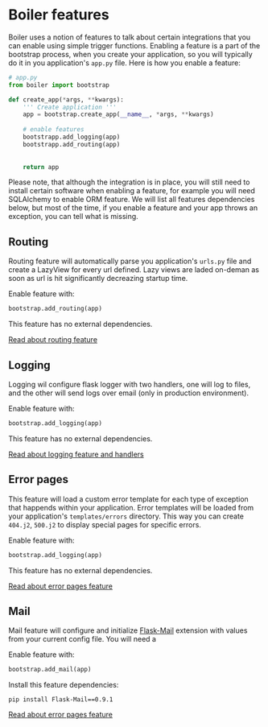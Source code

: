 # Boiler features

Boiler uses a notion of features to talk about certain integrations that you can enable using simple trigger functions. Enabling a feature is a part of the bootstrap process, when you create your application, so you will typically do it in you application's `app.py` file. Here is how you enable a feature:

```python
# app.py
from boiler import bootstrap

def create_app(*args, **kwargs):
	''' Create application '''
	app = bootstrap.create_app(__name__, *args, **kwargs)
	
	# enable features
	bootstrapp.add_logging(app)
	bootstrapp.add_routing(app)
	
	
	return app
```

Please note, that although the integration is in place, you will still need to install certain software when enabling a feature, for example you will need SQLAlchemy to enable ORM feature. We will list all features dependencies below, but most of the time, if you enable a feature and your app throws an exception, you can tell what is missing.

## Routing

Routing feature will automatically parse you application's `urls.py` file and create a LazyView for every url defined. Lazy views are laded on-deman as soon as url is hit significantly decreazing startup time.


Enable feature with:

```python
bootstrap.add_routing(app)
```

This feature has no external dependencies.

[Read about routing feature](features_routing.md)


## Logging

Logging wil configure flask logger with two handlers, one will log to files, and the other will send logs over email (only in production environment).


Enable feature with:

```python
bootstrap.add_logging(app)
```

This feature has no external dependencies.

[Read about logging feature and handlers](features_logging.md)


## Error pages

This feature will load a custom error template for each type of exception that happends within your application. Error templates will be loaded from your application's `templates/errors` directory. This way you can create `404.j2`, `500.j2` to display special pages for specific errors.

Enable feature with:

```python
bootstrap.add_logging(app)
```

This feature has no external dependencies.

[Read about error pages feature](features_errors.md)


## Mail

Mail feature will configure and initialize [Flask-Mail](https://pythonhosted.org/Flask-Mail/) extension with values from your current config file. You will need a

Enable feature with:

```python
bootstrap.add_mail(app)
```

Install this feature dependencies:

```
pip install Flask-Mail==0.9.1
```

[Read about error pages feature](features_mail.md)









